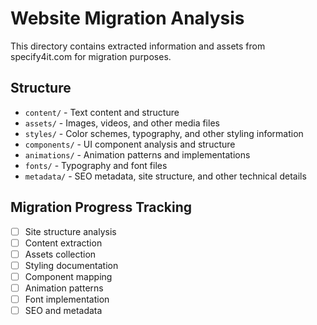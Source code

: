 # Website Migration Analysis

This directory contains extracted information and assets from specify4it.com for migration purposes.

## Structure

- `content/` - Text content and structure
- `assets/` - Images, videos, and other media files
- `styles/` - Color schemes, typography, and other styling information
- `components/` - UI component analysis and structure
- `animations/` - Animation patterns and implementations
- `fonts/` - Typography and font files
- `metadata/` - SEO metadata, site structure, and other technical details

## Migration Progress Tracking

- [ ] Site structure analysis
- [ ] Content extraction
- [ ] Assets collection
- [ ] Styling documentation
- [ ] Component mapping
- [ ] Animation patterns
- [ ] Font implementation
- [ ] SEO and metadata
